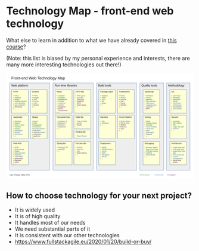 # Technology Map - front-end web technology

What else to learn in addition to what we have already covered in [this course](../README.md)?

(Note: this list is biased by my personal experience and interests, there are many more interesting technologies out there!)

![Front-end Web Technology Map](./front-end-web-technology-map.png)

## How to choose technology for your next project?

- It is widely used
- It is of high quality
- It handles most of our needs
- We need substantial parts of it
- It is consistent with our other technologies
- https://www.fullstackagile.eu/2020/01/20/build-or-buy/
